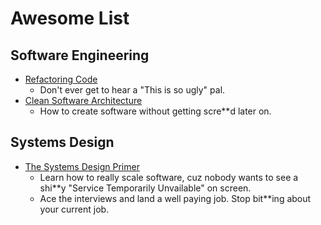 # Awesome List



## Software Engineering
 - [Refactoring Code](https://https://www.refactoring.com/catalog/)
      - Don't ever get to hear a "This is so ugly" pal.
 - [Clean Software Architecture](https://blog.cleancoder.com/uncle-bob/2012/08/13/the-clean-architecture.html)
      - How to create software without getting scre**d later on.
 
 ## Systems Design
  - [The Systems Design Primer](https://github.com/donnemartin/system-design-primer)
       - Learn how to really scale software, cuz nobody wants to see a shi**y "Service Temporarily Unvailable" on screen.
       - Ace the interviews and land a well paying job. Stop bit**ing about your current job.
